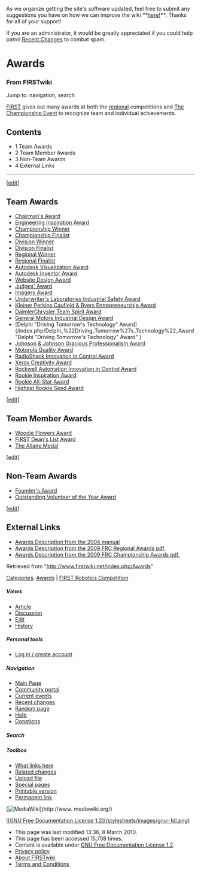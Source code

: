 As we organize getting the site's software updated, feel free to submit any
suggestions you have on how we can improve the wiki
_**_[here!](/index.php/User:Hallry/Suggestions "User:Hallry/Suggestions"
)_**_. Thanks for all of your support!

If you are an administrator, it would be greatly appreciated if you could help
patrol [Recent Changes](/index.php/Special:Recentchanges
"Special:Recentchanges" ) to combat spam.

# Awards

### From FIRSTwiki

Jump to: navigation, search

[FIRST](/index.php/FIRST "FIRST" ) gives out many awards at both the
[regional](/index.php/Regional "Regional" ) competitions and [The Championship
Event](/index.php/The_Championship_Event "The Championship Event" ) to
recognize team and individual achievements.

## Contents

  * 1 Team Awards
  * 2 Team Member Awards
  * 3 Non-Team Awards
  * 4 External Links  
---  
  
[[edit](/index.php?title=Awards&action=edit&section=1 "Edit section: Team
Awards" )]

## Team Awards

  * [Chairman's Award](/index.php/Chairman%27s_Award "Chairman's Award" )
  * [Engineering Inspiration Award](/index.php/Engineering_Inspiration_Award "Engineering Inspiration Award" )
  * [Championship Winner](/index.php/Championship_Winner "Championship Winner" )
  * [Championship Finalist](/index.php/Championship_Finalist "Championship Finalist" )
  * [Division Winner](/index.php/Division_Winner "Division Winner" )
  * [Division Finalist](/index.php/Division_Finalist "Division Finalist" )
  * [Regional Winner](/index.php/Regional_Winner "Regional Winner" )
  * [Regional Finalist](/index.php/Regional_Finalist "Regional Finalist" )
  * [Autodesk Visualization Award](/index.php/Autodesk_Visualization_Award "Autodesk Visualization Award" )
  * [Autodesk Inventor Award](/index.php/Autodesk_Inventor_Award "Autodesk Inventor Award" )
  * [Website Design Award](/index.php/Website_Design_Award "Website Design Award" )
  * [Judges' Award](/index.php/Judges%27_Award "Judges' Award" )
  * [Imagery Award](/index.php/Imagery_Award "Imagery Award" )
  * [Underwriter's Laboratories Industrial Safety Award](/index.php/Underwriter%27s_Laboratories_Industrial_Safety_Award "Underwriter's Laboratories Industrial Safety Award" )
  * [Kleiner Perkins Caufield &amp; Byers Entrepreneurship Award](/index.php/Kleiner_Perkins_Caufield_%26_Byers_Entrepreneurship_Award "Kleiner Perkins Caufield & Byers Entrepreneurship Award" )
  * [DaimlerChrysler Team Spirit Award](/index.php/DaimlerChrysler_Team_Spirit_Award "DaimlerChrysler Team Spirit Award" )
  * [General Motors Industrial Design Award](/index.php/General_Motors_Industrial_Design_Award "General Motors Industrial Design Award" )
  * [Delphi "Driving Tomorrow's Technology" Award](/index.php/Delphi_%22Driving_Tomorrow%27s_Technology%22_Award "Delphi "Driving Tomorrow's Technology" Award" )
  * [Johnson &amp; Johnson Gracious Professionalism Award](/index.php/Johnson_%26_Johnson_Gracious_Professionalism_Award "Johnson & Johnson Gracious Professionalism Award" )
  * [Motorola Quality Award](/index.php/Motorola_Quality_Award "Motorola Quality Award" )
  * [RadioShack Innovation in Control Award](/index.php/RadioShack_Innovation_in_Control_Award "RadioShack Innovation in Control Award" )
  * [Xerox Creativity Award](/index.php/Xerox_Creativity_Award "Xerox Creativity Award" )
  * [Rockwell Automation Innovation in Control Award](/index.php/Rockwell_Automation_Innovation_in_Control_Award "Rockwell Automation Innovation in Control Award" )
  * [Rookie Inspiration Award](/index.php/Rookie_Inspiration_Award "Rookie Inspiration Award" )
  * [Rookie All-Star Award](/index.php/Rookie_All-Star_Award "Rookie All-Star Award" )
  * [Highest Rookie Seed Award](/index.php/Highest_Rookie_Seed_Award "Highest Rookie Seed Award" )

[[edit](/index.php?title=Awards&action=edit&section=2 "Edit section: Team
Member Awards" )]

## Team Member Awards

  * [Woodie Flowers Award](/index.php/Woodie_Flowers_Award "Woodie Flowers Award" )
  * [FIRST Dean's List Award](/index.php/FIRST_Dean%27s_List_Award "FIRST Dean's List Award" )
  * [The Allaire Medal](/index.php/The_Allaire_Medal "The Allaire Medal" )

[[edit](/index.php?title=Awards&action=edit&section=3 "Edit section: Non-Team
Awards" )]

## Non-Team Awards

  * [Founder's Award](/index.php/Founder%27s_Award "Founder's Award" )
  * [Outstanding Volunteer of the Year Award](/index.php/Outstanding_Volunteer_of_the_Year_Award "Outstanding Volunteer of the Year Award" )

[[edit](/index.php?title=Awards&action=edit&section=4 "Edit section: External
Links" )]

## External Links

  * [Awards Description from the 2004 manual](http://www2.usfirst.org/2004comp/8-TheAwards-RevA-incorporated.pdf "http://www2.usfirst.org/2004comp/8-TheAwards-RevA-incorporated.pdf" )
  * [Awards Description from the 2009 FRC Regional Awards pdf.](http://www.usfirst.org/uploadedFiles/Community/FRC/Hero_Assets/2009%20FRC%20Regional%20%20Awards.pdf "http://www.usfirst.org/uploadedFiles/Community/FRC/Hero_Assets/2009%20FRC%20Regional%20%20Awards.pdf" )
  * [Awards Description from the 2009 FRC Championship Awards pdf.](http://www.usfirst.org/uploadedFiles/Community/FRC/Hero_Assets/2009%20FRC%20Championship%20Awards.pdf "http://www.usfirst.org/uploadedFiles/Community/FRC/Hero_Assets/2009%20FRC%20Championship%20Awards.pdf" )

Retrieved from "<http://www.firstwiki.net/index.php/Awards>"

[Categories](/index.php?title=Special:Categories&article=Awards
"Special:Categories" ): [Awards](/index.php/Category:Awards "Category:Awards"
) | [FIRST Robotics
Competition](/index.php/Category:FIRST_Robotics_Competition "Category:FIRST
Robotics Competition" )

##### Views

  * [Article](/index.php/Awards)
  * [Discussion](/index.php?title=Talk:Awards&action=edit)
  * [Edit](/index.php?title=Awards&action=edit)
  * [History](/index.php?title=Awards&action=history)

##### Personal tools

  * [Log in / create account](/index.php?title=Special:Userlogin&returnto=Awards)

[](/index.php/Main_Page "Main Page" )

##### Navigation

  * [Main Page](/index.php/Main_Page)
  * [Community portal](/index.php/FIRSTwiki:Community_portal)
  * [Current events](/index.php/Current_events)
  * [Recent changes](/index.php/Special:Recentchanges)
  * [Random page](/index.php/Special:Random)
  * [Help](/index.php/FIRSTwiki:Help)
  * [Donations](/index.php/FIRSTwiki:Site_support)

##### Search



##### Toolbox

  * [What links here](/index.php/Special:Whatlinkshere/Awards)
  * [Related changes](/index.php/Special:Recentchangeslinked/Awards)
  * [Upload file](/index.php/Special:Upload)
  * [Special pages](/index.php/Special:Specialpages)
  * [Printable version](/index.php?title=Awards&printable=yes)
  * [Permanent link](/index.php?title=Awards&oldid=75321)

[![MediaWiki](/skins/common/images/poweredby_mediawiki_88x31.png)](http://www.
mediawiki.org/)

[![GNU Free Documentation License 1.2](/stylesheets/images/gnu-
fdl.png)](http://www.gnu.org/copyleft/fdl.html)

  * This page was last modified 13:36, 8 March 2010.
  * This page has been accessed 15,708 times.
  * Content is available under [GNU Free Documentation License 1.2](http://www.gnu.org/copyleft/fdl.html "http://www.gnu.org/copyleft/fdl.html" ).
  * [Privacy policy](/index.php/FIRSTwiki:Privacy_policy "FIRSTwiki:Privacy policy" )
  * [About FIRSTwiki](/index.php/FIRSTwiki:About "FIRSTwiki:About" )
  * [Terms and Conditions](/index.php/FIRSTwiki:Terms_and_conditions "FIRSTwiki:Terms and conditions" )

